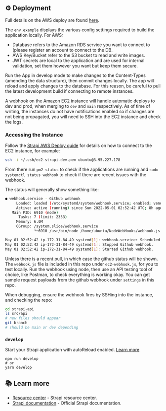 ## ⚙️ Deployment

Full details on the AWS deploy are found [here](https://www.notion.so/jordaniza/Strapi-AWS-Setup-1caebcd1610943be9cd625ea4c1104e2).

The `env.example` displays the various config settings required to build the application locally. For AWS:
- Database refers to the Amazon RDS service you want to connect to (please register an account to connect to the DB.
- AWS Key/Bucket refer to the S3 bucket to read and write images.
- JWT secrets are local to the application and are used for internal validation, set them however you want but keep them secure. 

Run the App in develop mode to make changes to the Content-Types (amending the data structure), then commit changes locally. The app will reload and apply changes to the database. For this reason, be careful to pull the latest development build if connecting to remote instances.

A webhook on the Amazon EC2 instance will handle automatic deploys to dev and prod, when merging to `dev` and `main` respectively. As of time of writing, the instances do not have notifications enabled so if changes are not being propagated, you will need to SSH into the EC2 instance and check the logs.

### Accessing the Instance

Follow the [Strapi AWS Deploy guide](https://docs.strapi.io/developer-docs/latest/setup-deployment-guides/deployment/hosting-guides/amazon-aws.html#configure-ec2-as-a-node-js-server) for details on how to connect to the EC2 instance, for example:

```sh
ssh -i ~/.ssh/ec2-strapi-dev.pem ubuntu@3.95.227.178
```

From there run `pm2 status` to check if the applications are running and `sudo systemctl status webhook` to check if there are recent issues with the webhook.

The status will generally show something like: 

```sh
● webhook.service - Github webhook
     Loaded: loaded (/etc/systemd/system/webhook.service; enabled; vendor preset: enabled)
     Active: active (running) since Sun 2022-05-01 02:52:42 UTC; 8h ago
   Main PID: 6910 (node)
      Tasks: 7 (limit: 2353)
     Memory: 6.0M
     CGroup: /system.slice/webhook.service
             └─6910 /usr/bin/node /home/ubuntu/NodeWebHooks/webhook.js

May 01 02:52:42 ip-172-31-84-49 systemd[1]: webhook.service: Scheduled restart job, restart counter is at 7.
May 01 02:52:42 ip-172-31-84-49 systemd[1]: Stopped Github webhook.
May 01 02:52:42 ip-172-31-84-49 systemd[1]: Started Github webhook.
```

Unless there is a recent pull, in which case the github status will be shown. The `webhook.js` file is included in this repo under `ec2-webhook.js`, for you to test locally. Run the webhook using node, then use an API testing tool of choice, like Postman, to check everything is working okay. You can get sample request payloads from the github webhook under `settings` in this repo.

When debugging, ensure the webhook fires by SSHing into the instance, and checking the repo:
```sh
cd strapi-api
ls src/api
# new files should appear
git branch
# should be main or dev depending
```

### `develop`

Start your Strapi application with autoReload enabled. [Learn more](https://docs.strapi.io/developer-docs/latest/developer-resources/cli/CLI.html#strapi-develop)

```
npm run develop
# or
yarn develop
```

## 📚 Learn more

- [Resource center](https://strapi.io/resource-center) - Strapi resource center.
- [Strapi documentation](https://docs.strapi.io) - Official Strapi documentation.

